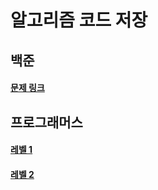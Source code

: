 # 알고리즘 코드 저장
## 백준
#### [문제 링크](https://github.com/JeeSeongDeok/Algorithm/blob/master/%EB%B0%B1%EC%A4%80.md)

## 프로그래머스
#### [레벨 1](https://github.com/JeeSeongDeok/Algorithm/blob/master/programmers_level1.md)

#### [레벨 2](https://github.com/JeeSeongDeok/Algorithm/blob/master/programmers_level2.md)

